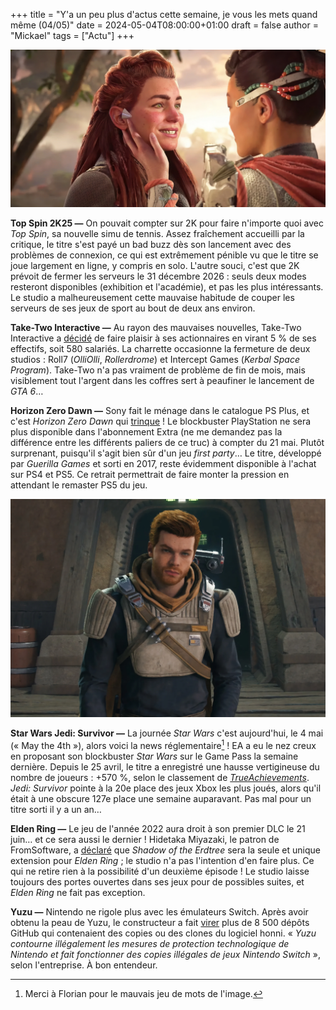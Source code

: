 +++
title = "Y'a un peu plus d'actus cette semaine, je vous les mets quand même (04/05)"
date = 2024-05-04T08:00:00+01:00
draft = false
author = "Mickael"
tags = ["Actu"]
+++

![Horizon](aloy.jpg "La douce caresse du week-end.")

**Top Spin 2K25 —** On pouvait compter sur 2K pour faire n'importe quoi avec *Top Spin*, sa nouvelle simu de tennis. Assez fraîchement accueilli par la critique, le titre s'est payé un bad buzz dès son lancement avec des problèmes de connexion, ce qui est extrêmement pénible vu que le titre se joue largement en ligne, y compris en solo. L'autre souci, c'est que 2K prévoit de fermer les serveurs le 31 décembre 2026 : seuls deux modes resteront disponibles (exhibition et l'académie), et pas les plus intéressants. Le studio a malheureusement cette mauvaise habitude de couper les serveurs de ses jeux de sport au bout de deux ans environ.

**Take-Two Interactive —** Au rayon des mauvaises nouvelles, Take-Two Interactive a [décidé](https://www.bloomberg.com/news/articles/2024-05-01/take-two-interactive-shuts-down-two-game-studios) de faire plaisir à ses actionnaires en virant 5 % de ses effectifs, soit 580 salariés. La charrette occasionne la fermeture de deux studios : Roll7 (*OlliOlli*, *Rollerdrome*) et Intercept Games (*Kerbal Space Program*). Take-Two n'a pas vraiment de problème de fin de mois, mais visiblement tout l'argent dans les coffres sert à peaufiner le lancement de *GTA 6*…

**Horizon Zero Dawn —** Sony fait le ménage dans le catalogue PS Plus, et c'est *Horizon Zero Dawn* qui [trinque](https://www.videogameschronicle.com/news/sony-is-pulling-horizon-zero-dawn-from-the-playstation-plus-game-catalogue/) ! Le blockbuster PlayStation ne sera plus disponible dans l'abonnement Extra (ne me demandez pas la différence entre les différents paliers de ce truc) à compter du 21 mai. Plutôt surprenant, puisqu'il s'agit bien sûr d'un jeu *first party*… Le titre, développé par *Guerilla Games* et sorti en 2017, reste évidemment disponible à l'achat sur PS4 et PS5. Ce retrait permettrait de faire monter la pression en attendant le remaster PS5 du jeu.

![Star Wars Jedi: Survivor](starwars.jpg "Le carton de Jedi: Survivor sur le Game Pass, c'est le roux de la fortune.")

**Star Wars Jedi: Survivor —** La journée *Star Wars* c'est aujourd'hui, le 4 mai (« May the 4th »), alors voici la news réglementaire[^1] ! EA a eu le nez creux en proposant son blockbuster *Star Wars* sur le Game Pass la semaine dernière. Depuis le 25 avril, le titre a enregistré une hausse vertigineuse du nombre de joueurs : +570 %, selon le classement de *[TrueAchievements](https://www.trueachievements.com/news/star-wars-jedi-survivor-xbox-player-numbers)*. *Jedi: Survivor* pointe à la 20e place des jeux Xbox les plus joués, alors qu'il était à une obscure 127e place une semaine auparavant. Pas mal pour un titre sorti il y a un an…

**Elden Ring —** Le jeu de l'année 2022 aura droit à son premier DLC le 21 juin… et ce sera aussi le dernier ! Hidetaka Miyazaki, le patron de FromSoftware, a [déclaré](https://zhuanlan.zhihu.com/p/694720699) que *Shadow of the Erdtree*  sera la seule et unique extension pour *Elden Ring* ; le studio n'a pas l'intention d'en faire plus. Ce qui ne retire rien à la possibilité d'un deuxième épisode ! Le studio laisse toujours des portes ouvertes dans ses jeux pour de possibles suites, et *Elden Ring* ne fait pas exception.

**Yuzu —** Nintendo ne rigole plus avec les émulateurs Switch. Après avoir obtenu la peau de Yuzu, le constructeur a fait [virer](https://github.com/github/dmca/blob/master/2024/04/2024-04-29-nintendo.md) plus de 8 500 dépôts GitHub qui contenaient des copies ou des clones du logiciel honni. « *Yuzu contourne illégalement les mesures de protection technologique de Nintendo et fait fonctionner des copies illégales de jeux Nintendo Switch* », selon l'entreprise. À bon entendeur.

[^1]: Merci à Florian pour le mauvais jeu de mots de l'image.